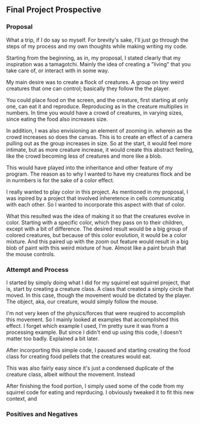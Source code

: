 ## Final Project Prospective

### Proposal

What a trip, if I do say so myself. For brevity's sake, I'll just go through the steps of my process and my own thoughts while making writing my code.

Starting from the beginning, as in, my proposal, I stated clearly that my inspiration was a tamagotchi. Mainly the idea of creating a "living" that you take care of, or interact with in some way.

My main desire was to create a flock of creatures. A group on tiny weird creatures that one can control; basically they follow the the player.

You could place food on the screen, and the creature, first starting at only one, can eat it and reproduce. Reproducing as in the creature multiplies in numbers. In time you would have a crowd of creatures, in varying sizes, since eating the food also increases size.

In addition, I was also envisioning an element of zooming in. wherein as the crowd increases so does the canvas. This is to create an effect of a camera pulling out as the group increases in size. So at the start, it would feel more intimate, but as more creature increase, it would create this abstract feeling, like the crowd becoming less of creatures and more like a blob.

This would have played into the inheritance and other feature of my program. The reason as to why I wanted to have my creatures flock and be in nurmbers is for the sake of a color effect.

I really wanted to play color in this project. As mentioned in my proposal, I was inpired by a project that involved inheretence in cells communicatig with each other. So I wanted to incorporate this aspect with that of color.

What this resulted was the idea of making it so that the creatures evolve in color. Starting with a specific color, which they pass on to their children, except with a bit of difference. The desired result would be a big group of colored creatures, but because of this color evolution, it would be a color mixture. And this paired up with the zoom out feature would result in a big blob of paint with this weird mixture of hue. Almost like a paint brush that the mouse controls.



### Attempt and Process

I started by simply doing what I did for my squirrel eat squirrel project, that is, start by creating a creature class. A class that created a simply circle that moved. In this case, though the movement would be dictated by the player. The object, aka, our creature, would simply follow the mouse.

I'm not very keen of the physics/forces that were reuqired to accomplish this movement. So I mainly looked at examples that accomplished this effect. I forget which example I used, I'm pretty sure it was from a processing example. But since I didn't end up using this code, I doesn't matter too badly. Explained a bit later.

After incorporting this simple code, I paused and starting creating the food class for creating food pellets that the creatures would eat.

This was also fairly easy since it's just a condensed duplicate of the creature class, albeit without the movement. Instead 

After finishing the food portion, I simply used some of the code from my squirrel code for eating and reprducing. I obviously tweaked it to fit this new context, and 

### Positives and Negatives



